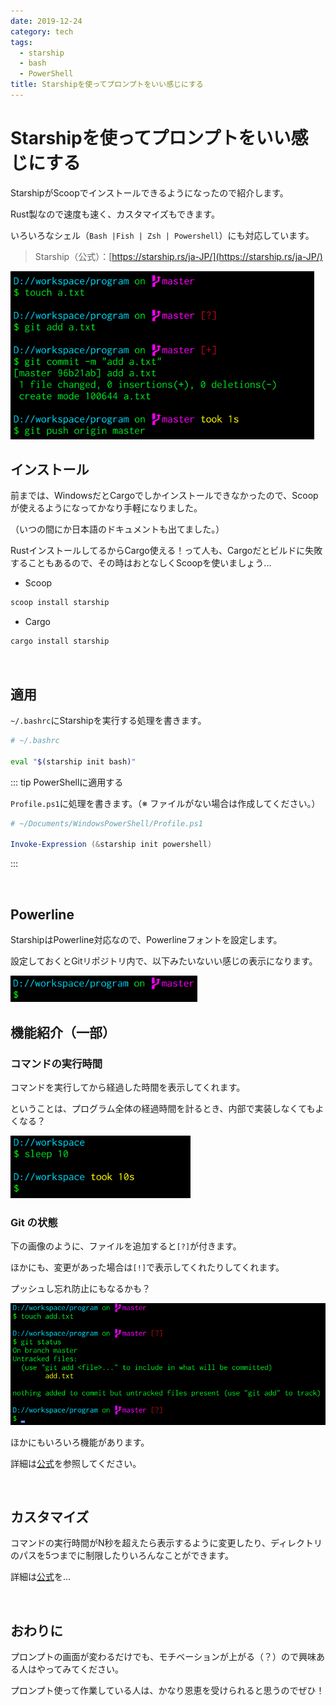 ```yaml
---
date: 2019-12-24
category: tech
tags:
  - starship
  - bash
  - PowerShell
title: Starshipを使ってプロンプトをいい感じにする
---
```


# Starshipを使ってプロンプトをいい感じにする

StarshipがScoopでインストールできるようになったので紹介します。

Rust製なので速度も速く、カスタマイズもできます。

いろいろなシェル（`Bash |Fish | Zsh | Powershell`）にも対応しています。

> Starship（公式）：[https://starship.rs/ja-JP/](https://starship.rs/ja-JP/)

<img src="../.vuepress/public/assets/20191224/20191224-0.png" alt="image-20191224191019793" style="zoom:80%;" />

<br>

## インストール

前までは、WindowsだとCargoでしかインストールできなかったので、Scoopが使えるようになってかなり手軽になりました。

（いつの間にか日本語のドキュメントも出てました。）

RustインストールしてるからCargo使える！って人も、Cargoだとビルドに失敗することもあるので、その時はおとなしくScoopを使いましょう...

+ Scoop

```sh
scoop install starship
```

+ Cargo

```sh
cargo install starship
```

<br>

## 適用

`~/.bashrc`にStarshipを実行する処理を書きます。

```sh
# ~/.bashrc

eval "$(starship init bash)"
```

::: tip PowerShellに適用する

`Profile.ps1`に処理を書きます。（※ ファイルがない場合は作成してください。）

```powershell
# ~/Documents/WindowsPowerShell/Profile.ps1

Invoke-Expression (&starship init powershell)
```

:::

<br>

## Powerline

StarshipはPowerline対応なので、Powerlineフォントを設定します。

設定しておくとGitリポジトリ内で、以下みたいないい感じの表示になります。

<img src="../.vuepress/public/assets/20191224/20191224-1.png" alt="image-20191224190534358" style="zoom:80%;" />

<br>

## 機能紹介（一部）

### <HC/> コマンドの実行時間

コマンドを実行してから経過した時間を表示してくれます。

ということは、プログラム全体の経過時間を計るとき、内部で実装しなくてもよくなる？

<img src="../.vuepress/public/assets/20191224/20191224-2.png" alt="image-20191223180818230" style="zoom: 80%;" />

### <HC/> Git の状態

下の画像のように、ファイルを追加すると`[?]`が付きます。

ほかにも、変更があった場合は`[!]`で表示してくれたりしてくれます。

プッシュし忘れ防止にもなるかも？

<img src="../.vuepress/public/assets/20191224/20191224-3.png" alt="image-20191224190503783" style="zoom:80%;" />

<br>

ほかにもいろいろ機能があります。

詳細は[公式](https://starship.rs/ja-JP/config/)を参照してください。

<br>

## カスタマイズ

コマンドの実行時間がN秒を超えたら表示するように変更したり、ディレクトリのパスを5つまでに制限したりいろんなことができます。

詳細は[公式](https://starship.rs/ja-JP/config/)を...

<br>

## おわりに

プロンプトの画面が変わるだけでも、モチベーションが上がる（？）ので興味ある人はやってみてください。

プロンプト使って作業している人は、かなり恩恵を受けられると思うのでぜひ！

